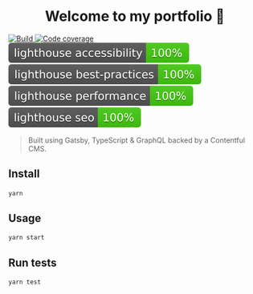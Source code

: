 <h1 align="center">Welcome to my portfolio 👋</h1>
<p>
  <a href="https://github.com/covertbert/bertie-blackman/actions?query=workflow%3ABuild" target="_blank">
    <img alt="Build" src="https://github.com/covertbert/bertie-blackman/workflows/Build/badge.svg" />
  </a>
  <a href="https://codecov.io/gh/covertbert/bertie-blackman" target="_blank">
    <img alt="Code coverage" src="https://codecov.io/gh/covertbert/bertie-blackman/branch/master/graph/badge.svg" />
  </a>  
  <a href="lighthouse/lighthouse_accessibility.svg" target="_blank">
    <img alt="Lighthouse accessibility" src="lighthouse/lighthouse_accessibility.svg" />
  </a>
  <a href="lighthouse/lighthouse_best-practices.svg" target="_blank">
    <img alt="Lighthouse best practices" src="lighthouse/lighthouse_best-practices.svg" />
  </a>
  <a href="lighthouse/lighthouse_performance.svg" target="_blank">
    <img alt="Lighthouse performance" src="lighthouse/lighthouse_performance.svg" />
  </a>
  <a href="lighthouse/lighthouse_seo.svg" target="_blank">
    <img alt="Lighthouse SEO" src="lighthouse/lighthouse_seo.svg" />
  </a>
</p>

> Built using Gatsby, TypeScript & GraphQL backed by a Contentful CMS.

## Install

```sh
yarn
```

## Usage

```sh
yarn start
```

## Run tests

```sh
yarn test
```
